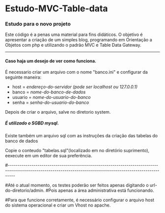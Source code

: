 <h1> Estudo-MVC-Table-data</h1>
<h3>Estudo para o novo projeto</h3>
<p>Este código é a penas uma material para fins didáticos.
O objetivo é apresentar a criação de um simples blog, programando em Orientação a Objetos com php e utilizando o
padrão MVC e Table Data Gateway.</p>
<hr />
<h4>Caso haja um desejo de ver como funciona.</h4>
<p>É necessario criar um arquivo com o nome "banco.ini" e configurar da seguinte maneira:</p>
<ul>
<li>host = <i>endereço-do-servidor (pode ser localhost ou 127.0.0.1)</i></li>
<li>banco = <i>nome-do-banco-de-dados</i></li>
<li>usuario = <i>nome-do-usuario-do-banco</i></li>
<li>senha = <i>senha-do-usuario-do-banco</i></li>
</ul>
<p>Depois de criar o arquivo, salve no diretorio system.</p>
<h5>É utilizado o SGBD mysql.</h5>
<p>Existe também um arquivo sql com as instruções da criação das tabelas do banco de dados</p>
<p>Copie o conteudo "tabelas.sql"(localizado em no diretório suprimento), eexecute em um editor de sua preferência.<p>

#---------------------------------------------------------------------------------------------------------------------------------------------------------------

#Até o atual momento, os testes poderão ser feitos apenas digitando o url-do-diretorio/admin.
#Pois apenas a área administrativa está funcionando.

#Para que funcione corretamente, é necessário configurar o arquivo host do sistema operacional e criar um Vhost no apache.



